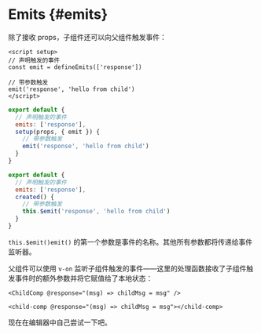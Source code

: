 # Emits {#emits}

除了接收 props，子组件还可以向父组件触发事件：

<div class="composition-api">
<div class="sfc">

```vue
<script setup>
// 声明触发的事件
const emit = defineEmits(['response'])

// 带参数触发
emit('response', 'hello from child')
</script>
```

</div>

<div class="html">

```js
export default {
  // 声明触发的事件
  emits: ['response'],
  setup(props, { emit }) {
    // 带参数触发
    emit('response', 'hello from child')
  }
}
```

</div>

</div>

<div class="options-api">

```js
export default {
  // 声明触发的事件
  emits: ['response'],
  created() {
    // 带参数触发
    this.$emit('response', 'hello from child')
  }
}
```

</div>

<span class="options-api">`this.$emit()`</span><span class="composition-api">`emit()`</span> 的第一个参数是事件的名称。其他所有参数都将传递给事件监听器。

父组件可以使用 `v-on` 监听子组件触发的事件——这里的处理函数接收了子组件触发事件时的额外参数并将它赋值给了本地状态：

<div class="sfc">

```vue-html
<ChildComp @response="(msg) => childMsg = msg" />
```

</div>
<div class="html">

```vue-html
<child-comp @response="(msg) => childMsg = msg"></child-comp>
```

</div>

现在在编辑器中自己尝试一下吧。
